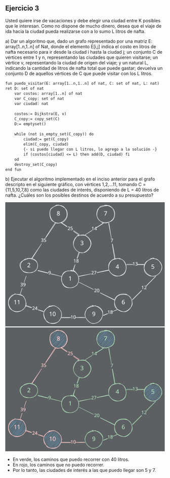 ## Ejercicio 3
Usted quiere irse de vacaciones y debe elegir una ciudad entre K posibles que le interesan. Como no dispone de mucho dinero, desea que el viaje de ida hacia la ciudad pueda realizarse con a lo sumo L litros de nafta.

a) Dar un algoritmo que, dado un grafo representado por una matriz E: array[1..n,1..n] of Nat, donde el elemento E[i,j] indica el costo en litros de nafta necesario para ir desde la ciudad i hasta la ciudad j; un conjunto C de vértices entre 1 y n, representando las ciudades que quieren visitarse; un vértice v, representando la ciudad de origen del viaje; y un natural L, indicando la cantidad de litros de nafta total que puede gastar; devuelva un conjunto D de aquellos vértices de C que puede visitar con los L litros.
```
fun puedo_visitar(E: array[1..n,1..n] of nat, C: set of nat, L: nat) ret D: set of nat
    var costos: array[1..n] of nat
    var C_copy: set of nat
    var ciudad: nat

    costos:= Dijkstra(E, v)
    C_copy:= copy_set(C)
    D:= emptyset()

    while (not is_empty_set(C_copy)) do
        ciudad:= get(C_copy)
        elim(C_copy, ciudad)
        {- si puedo llegar con L litros, lo agrego a la solución -}
        if (costos[ciudad] <= L) then add(D, ciudad) fi
    od
    destroy_set(C_copy)
end fun
```


b) Ejecutar el algoritmo implementado en el inciso anterior para el grafo descripto en el siguiente gráfico, con vértices 1,2,...11, tomando C = {11,5,10,7,8} como las ciudades de interés, disponiendo de L = 40 litros de nafta. ¿Cuáles son los posibles destinos de acuerdo a su presupuesto?

![Grafo](./assets/ej03/ej03-0.svg)
![Grafo](./assets/ej03/ej03-1.svg)

- En verde, los caminos que puedo recorrer con 40 litros.
- En rojo, los caminos que no puedo recorrer.
- Por lo tanto, las ciudades de interés a las que puedo llegar son 5 y 7.